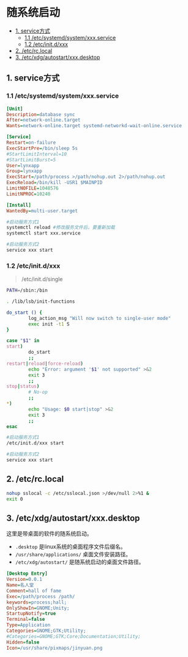 # 随系统启动

- [1. service方式](#1-service方式)
  - [1.1 /etc/systemd/system/xxx.service](#11-etcsystemdsystemxxxservice)
  - [1.2 /etc/init.d/xxx](#12-etcinitdxxx)
- [2. /etc/rc.local](#2-etcrclocal)
- [3. /etc/xdg/autostart/xxx.desktop](#3-etcxdgautostartxxxdesktop)

## 1. service方式

### 1.1 /etc/systemd/system/xxx.service

```ini
[Unit]
Description=database sync
After=network-online.target
Wants=network-online.target systemd-networkd-wait-online.service

[Service]
Restart=on-failure
ExecStartPre=/bin/sleep 5s
#StartLimitInterval=10
#StartLimitBurst=5
User=lynxapp
Group=lynxapp
ExecStart=/path/process >/path/nohup.out 2>/path/nohup.out
ExecReload=/bin/kill -USR1 $MAINPID
LimitNOFILE=1048576
LimitNPROC=10240

[Install]
WantedBy=multi-user.target
```

```bash
#启动服务方式1
systemctl reload #修改服务文件后，要重新加载
systemctl start xxx.service

#启动服务方式2
service xxx start
```

### 1.2 /etc/init.d/xxx

> /etc/init.d/single

```bash
PATH=/sbin:/bin

. /lib/lsb/init-functions

do_start () {
        log_action_msg "Will now switch to single-user mode"
        exec init -t1 S
}

case "$1" in
start)
        do_start
        ;;
restart|reload|force-reload)
        echo "Error: argument '$1' not supported" >&2
        exit 3
        ;;
stop|status)
        # No-op
        ;;
*)
        echo "Usage: $0 start|stop" >&2
        exit 3
        ;;
esac
```

```bash
#启动服务方式1
/etc/init.d/xxx start

#启动服务方式2
service xxx start
```

## 2. /etc/rc.local

```bash
nohup sslocal -c /etc/sslocal.json >/dev/null 2>%1 &
exit 0
```

## 3. /etc/xdg/autostart/xxx.desktop

这里是带桌面的软件的随系统启动。

- `.desktop` 是linux系统的桌面程序文件后缀名。
- `/usr/share/applications/` 桌面文件安装路径。
- `/etc/xdg/autostart/` 是随系统启动的桌面文件路径。

```ini
[Desktop Entry]
Version=0.0.1
Name=名人堂
Comment=hall of fame
Exec=/path/process /path/
keywords=process;hall;
OnlyShowIn=GNOME;Unity;
StartupNotify=true
Terminal=false
Type=Application
Categories=GNOME;GTK;Utility;
#Categories=GNOME;GTK;Core;Documentation;Utility;
Hidden=false
Icon=/usr/share/pixmaps/jinyuan.png
```

